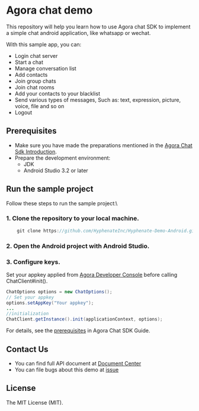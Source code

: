 # Agora chat demo

This repository will help you learn how to use Agora chat SDK to implement a simple chat android application, like whatsapp or wechat.

With this sample app, you can:

- Login chat server
- Start a chat
- Manage conversation list
- Add contacts
- Join group chats
- Join chat rooms
- Add your contacts to your blacklist
- Send various types of messages, Such as: text, expression, picture, voice, file and so on
- Logout

## Prerequisites
* Make sure you have made the preparations mentioned in the [Agora Chat Sdk Introduction](https://hyphenateinc.github.io/android_product_overview.html).
* Prepare the development environment:
    * JDK
    * Android Studio 3.2 or later
## Run the sample project

Follow these steps to run the sample project:\
### 1. Clone the repository to your local machine.
```java
    git clone https://github.com/HyphenateInc/Hyphenate-Demo-Android.git
```

### 2. Open the Android project with Android Studio.

### 3. Configure keys.
Set your appkey applied from [Agora Developer Console](http://console.easemob.com) before calling ChatClient#init().
```java
ChatOptions options = new ChatOptions();
// Set your appkey
options.setAppKey("Your appkey");
...
//initialization
ChatClient.getInstance().init(applicationContext, options);
```
For details, see the [prerequisites](https://hyphenateinc.github.io/android_product_overview.html) in Agora Chat SDK Guide.

## Contact Us
- You can find full API document at [Document Center](https://hyphenateinc.github.io/android_product_overview.html)
- You can file bugs about this demo at [issue](https://github.com/HyphenateInc/Hyphenate-Demo-Android/issues)

## License
The MIT License (MIT).